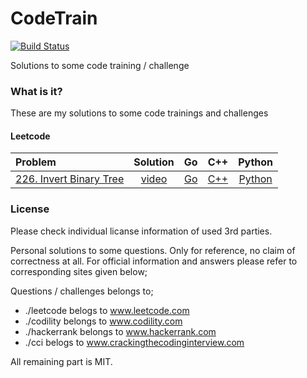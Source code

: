 # CodeTrain
[![Build Status](https://travis-ci.org/sifaserdarozen/CodeTrain.png)](https://travis-ci.org/sifaserdarozen/CodeTrain)

Solutions to some code training / challenge

### What is it?
These are my solutions to some code trainings and challenges

#### Leetcode
| Problem | Solution | Go | C++ | Python |
| :----------------------------- |:---------------:| :---------------:| :---------------: | :---------------: |
| [226. Invert Binary Tree](https://leetcode.com/problems/invert-binary-tree/description/)    | [video](https://youtu.be/AgkI2wtOzqg) | [Go](https://github.com/sifaserdarozen/CodeTrain/blob/master/leetcode/0226-InvertBinaryTree/solution.go) | [C++](https://github.com/sifaserdarozen/CodeTrain/blob/master/leetcode/0226-InvertBinaryTree/solution.cpp) | [Python](https://github.com/sifaserdarozen/CodeTrain/blob/master/leetcode/0226-InvertBinaryTree/solution.py) | 



### License
Please check individual licanse information of used 3rd parties.

Personal solutions to some questions. Only for reference, no claim of correctness at all.
For official information and answers please refer to corresponding sites given below;

Questions / challenges belongs to;
* ./leetcode belogs to www.leetcode.com
* ./codility belongs to www.codility.com
* ./hackerrank belongs to www.hackerrank.com
* ./cci belogs to www.crackingthecodinginterview.com

All remaining part is MIT.

